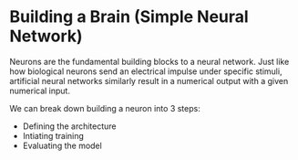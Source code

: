 <h1>Building a Brain (Simple Neural Network)</h1>
Neurons are the fundamental building blocks to a neural network. Just like how biological neurons send an electrical impulse under specific stimuli, artificial neural networks similarly result in a numerical output with a given numerical input.

We can break down building a neuron into 3 steps:
- Defining the architecture
- Intiating training
- Evaluating the model

